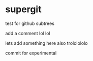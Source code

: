 # supergit
test for github subtrees

add a comment lol lol 

lets add something here also trololololo 


commit for experimental

